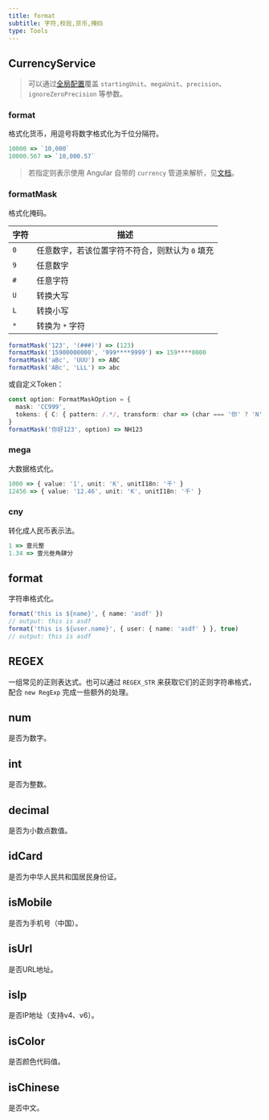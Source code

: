 ```yaml
---
title: format
subtitle: 字符,校验,货币,掩码
type: Tools
---
```


## CurrencyService

> 可以通过[全局配置](/docs/global-config)覆盖 `startingUnit`、`megaUnit`、`precision`、`ignoreZeroPrecision` 等参数。

### format

格式化货币，用逗号将数字格式化为千位分隔符。

```ts
10000 => `10,000`
10000.567 => `10,000.57`
```

> 若指定则表示使用 Angular 自带的 `currency` 管道来解析，见[文档](https://angular.cn/api/common/CurrencyPipe)。

### formatMask

格式化掩码。

| 字符 | 描述 |
| --- | --- |
| `0` | 任意数字，若该位置字符不符合，则默认为 `0` 填充 |
| `9` | 任意数字 |
| `#` | 任意字符 |
| `U` | 转换大写 |
| `L` | 转换小写 |
| `*` | 转换为 `*` 字符 |

```ts
formatMask('123', '(###)') => (123)
formatMask('15900000000', '999****9999') => 159****0000
formatMask('aBc', 'UUU') => ABC
formatMask('ABc', 'LLL') => abc
```

或自定义Token：

```ts
const option: FormatMaskOption = {
  mask: 'CC999',
  tokens: { C: { pattern: /.*/, transform: char => (char === '你' ? 'N' : 'H') } }
}
formatMask('你好123', option) => NH123
```


### mega

大数据格式化。

```ts
1000 => { value: '1', unit: 'K', unitI18n: '千' }
12456 => { value: '12.46', unit: 'K', unitI18n: '千' }
```

### cny

转化成人民币表示法。

```ts
1 => 壹元整
1.34 => 壹元叁角肆分
```

## format

字符串格式化。

```ts
format('this is ${name}', { name: 'asdf' })
// output: this is asdf
format('this is ${user.name}', { user: { name: 'asdf' } }, true)
// output: this is asdf
```

## REGEX

一组常见的正则表达式。也可以通过 `REGEX_STR` 来获取它们的正则字符串格式，配合 `new RegExp` 完成一些额外的处理。

## num

是否为数字。

## int

是否为整数。

## decimal

是否为小数点数值。

## idCard

是否为中华人民共和国居民身份证。

## isMobile

是否为手机号（中国）。

## isUrl

是否URL地址。

## isIp

是否IP地址（支持v4、v6）。

## isColor

是否颜色代码值。

## isChinese

是否中文。

